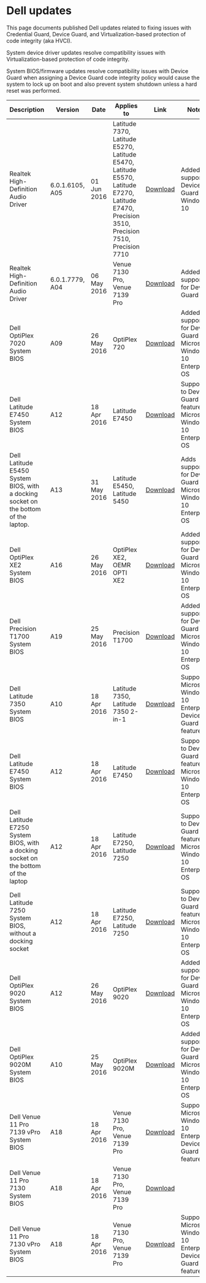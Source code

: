# Dell updates

This page documents published Dell updates related to fixing issues with Credential Guard, Device Guard, and Virtualization-based protection of code integrity (aka HVCI).

System device driver updates resolve compatibility issues with Virtualization-based protection of code integrity. 

System BIOS/firmware updates resolve compatibility issues with Device Guard when assigning a Device Guard code integrity policy would cause the system to lock up on boot and also prevent system shutdown unless a hard reset was performed.


| Description | Version | Date | Applies to | Link | Notes |
| --- | --- | --- | --- | --- | --- | 
| Realtek High-Definition Audio Driver | 6.0.1.6105, A05 | 01 Jun 2016 | Latitude 7370, Latitude E5270, Latitude E5470, Latitude E5570, Latitude E7270, Latitude E7470, Precision 3510, Precision 7510, Precision 7710 | [Download](http://www.dell.com/support/home/us/en/19/Drivers/DriversDetails?driverId=T8FF0) | Added support to Device Guard in Windows 10 |
| Realtek High-Definition Audio Driver |  6.0.1.7779, A04 | 06 May 2016 | Venue 7130 Pro, Venue 7139 Pro | [Download](http://www.dell.com/support/home/us/en/04/Drivers/DriversDetails?driverId=T69FF) | Added support for Device Guard |
| Dell OptiPlex 7020 System BIOS | A09 | 26 May 2016 | OptiPlex 720 | [Download](http://www.dell.com/support/home/us/en/19/Drivers/DriversDetails?driverId=184RR) | Added the support for Device Guard on Microsoft Windows 10 Enterprise OS |
| Dell Latitude E7450 System BIOS | A12 | 18 Apr 2016 | Latitude E7450 | [Download](http://www.dell.com/support/home/us/en/19/Drivers/DriversDetails?driverId=2YHDR) | Supported to Device Guard feature on Microsoft Windows 10 Enterprise OS |
| Dell Latitude E5450 System BIOS, with a docking socket on the bottom of the laptop. |  A13 | 31 May 2016 | Latitude E5450, Latitude 5450 | [Download](http://www.dell.com/support/home/us/en/19/Drivers/DriversDetails?driverId=TWN7Y) | Adds support for Device Guard on Microsoft Windows 10 Enterprise OS | 
| Dell OptiPlex XE2 System BIOS | A16 | 26 May 2016 |  OptiPlex XE2, OEMR OPTI XE2 | [Download](http://www.dell.com/support/home/us/en/19/Drivers/DriversDetails?driverId=07XGF) | Added the support for Device Guard on Microsoft Windows 10 Enterprise OS | 
| Dell Precision T1700 System BIOS | A19 | 25 May 2016 | Precision T1700 | [Download](http://www.dell.com/support/home/us/en/19/Drivers/DriversDetails?driverId=CPJVC) | Added the support for Device Guard on Microsoft Windows 10 Enterprise OS | 
| Dell Latitude 7350 System BIOS | A10 | 18 Apr 2016 | Latitude 7350, Latitude 7350 2-in-1 | [Download](http://www.dell.com/support/home/us/en/19/Drivers/DriversDetails?driverId=GYYHF)  | Supported Microsoft Windows 10 Enterprise Device Guard feature | 
| Dell Latitude E7450 System BIOS | A12 | 18 Apr 2016 | Latitude E7450 | [Download](http://www.dell.com/support/home/us/en/19/Drivers/DriversDetails?driverId=2YHDR) | Supported to Device Guard feature on Microsoft Windows 10 Enterprise OS | 
| Dell Latitude E7250 System BIOS, with a docking socket on the bottom of the laptop | A12 | 18 Apr 2016 | Latitude E7250, Latitude 7250 | [Download](http://www.dell.com/support/home/us/en/19/Drivers/DriversDetails?driverId=4KRHK) | Supported to Device Guard feature on Microsoft Windows 10 Enterprise OS | 
| Dell Latitude 7250 System BIOS, without a docking socket | A12 | 18 Apr 2016 | Latitude E7250, Latitude 7250 | [Download](http://www.dell.com/support/home/us/en/19/Drivers/DriversDetails?driverId=66Y36) | Supported to Device Guard feature on Microsoft Windows 10 Enterprise OS | 
| Dell OptiPlex 9020 System BIOS | A12 | 26 May 2016 | OptiPlex 9020 | [Download](http://www.dell.com/support/home/us/en/19/Drivers/DriversDetails?driverID=N08H6) | Added the support for Device Guard on Microsoft Windows 10 Enterprise OS | 
| Dell OptiPlex 9020M System BIOS | A10 | 25 May 2016 | OptiPlex 9020M | [Download](http://www.dell.com/support/home/us/en/19/Drivers/DriversDetails?driverId=CVM9H) | Added the support for Device Guard on Microsoft Windows 10 Enterprise OS | 
| Dell Venue 11 Pro 7139 vPro System BIOS | A18 | 18 Apr 2016 | Venue 7130 Pro, Venue 7139 Pro | [Download](http://www.dell.com/support/home/us/en/19/Drivers/DriversDetails?driverId=53VYD) | Supported Microsoft Windows 10 Enterprise Device Guard feature | 
| Dell Venue 11 Pro 7130 System BIOS | A18 | 18 Apr 2016 | Venue 7130 Pro, Venue 7139 Pro | [Download](http://www.dell.com/support/home/us/en/19/Drivers/DriversDetails?driverId=903R8) | | 
| Dell Venue 11 Pro 7130 vPro System BIOS | A18 | 18 Apr 2016 | Venue 7130 Pro, Venue 7139 Pro | [Download](http://www.dell.com/support/home/us/en/19/Drivers/DriversDetails?driverId=MRM2F) | Supported Microsoft Windows 10 Enterprise Device Guard feature | 
